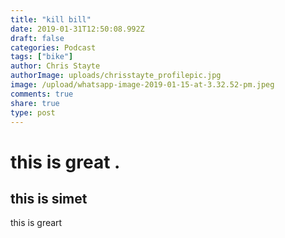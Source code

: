 ```yaml
---
title: "kill bill"
date: 2019-01-31T12:50:08.992Z
draft: false
categories: Podcast
tags: ["bike"]
author: Chris Stayte
authorImage: uploads/chrisstayte_profilepic.jpg
image: /upload/whatsapp-image-2019-01-15-at-3.32.52-pm.jpeg
comments: true
share: true
type: post
---
```

# this is great .



## this is simet



this is greart
